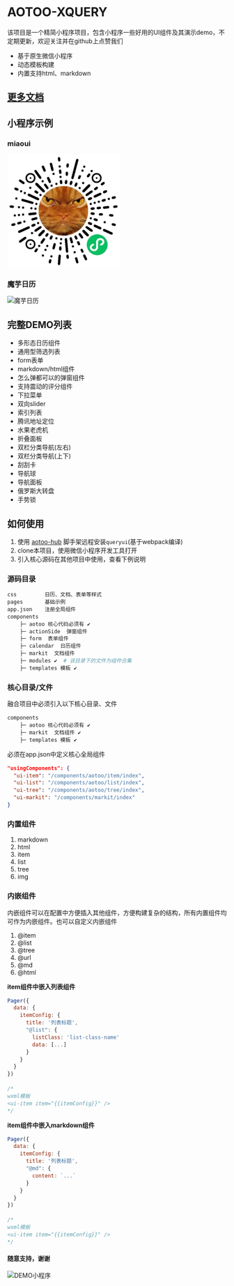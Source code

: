<!--
 * @Author: 天天修改
 * @Date: 2019-12-18 10:17:43
 * @LastEditTime : 2019-12-19 12:01:15
 * @LastEditors  : Please set LastEditors
 * @Description: In User Settings Edit
 * @FilePath: /xquery/README.md
 -->

# AOTOO-XQUERY

该项目是一个精简小程序项目，包含小程序一些好用的UI组件及其演示demo，不定期更新，欢迎关注并在github上点赞我们  

* 基于原生微信小程序  
* 动态模板构建
* 内置支持html、markdown

## [更多文档](http://www.agzgz.com)

## 小程序示例

### miaoui
![miaoui](js/images/miaoui.jpg)  

### 魔芋日历
![魔芋日历](js/images/xquery.png)  

## 完整DEMO列表

* 多形态日历组件
* 通用型筛选列表
* form表单
* markdown/html组件
* 怎么弹都可以的弹窗组件
* 支持震动的评分组件
* 下拉菜单
* 双向slider
* 索引列表
* 腾讯地址定位  
* 水果老虎机
* 折叠面板
* 双栏分类导航(左右)
* 双栏分类导航(上下)
* 刮刮卡  
* 导航球
* 导航面板
* 俄罗斯大转盘
* 手势锁

## 如何使用  

1. 使用 [aotoo-hub](https://gitee.com/webkixi/aotoo-hub) 脚手架远程安装`queryui`(基于webpack编译)
2. clone本项目，使用微信小程序开发工具打开
3. 引入核心源码在其他项目中使用，查看下例说明

### 源码目录

```bash
css         日历、文档、表单等样式
pages       基础示例
app.json    注册全局组件
components 
    ├─ aotoo 核心代码必须有 ✔︎
    ├─ actionSide  弹窗组件
    ├─ form  表单组件
    ├─ calendar  日历组件
    ├─ markit  文档组件
    ├─ modules ✔︎  # 该目录下的文件为组件合集
    ├─ templates 模板 ✔︎
```

### 核心目录/文件

融合项目中必须引入以下核心目录、文件  

```bash
components 
    ├─ aotoo 核心代码必须有 ✔︎
    ├─ markit  文档组件 ✔︎
    ├─ templates 模板 ✔︎
```

必须在app.json中定义核心全局组件  

```json
"usingComponents": {
  "ui-item": "/components/aotoo/item/index",
  "ui-list": "/components/aotoo/list/index",
  "ui-tree": "/components/aotoo/tree/index",
  "ui-markit": "/components/markit/index"
}
```

### 内置组件

1. markdown
2. html
3. item
4. list
5. tree
6. img

### 内嵌组件  

内嵌组件可以在配置中方便插入其他组件，方便构建复杂的结构，所有内置组件均可作为内嵌组件。也可以自定义内嵌组件

1. @item
2. @list
3. @tree
4. @url
5. @md
6. @html

**item组件中嵌入列表组件**  

```js
Pager({
  data: {
    itemConfig: {
      title: '列表标题',
      "@list": {
        listClass: 'list-class-name'
        data: [...]
      }
    }
  }
})

/*
wxml模板
<ui-item item="{{itemConfig}}" />
*/
```

**item组件中嵌入markdown组件**  

```js
Pager({
  data: {
    itemConfig: {
      title: '列表标题',
      "@md": {
        content: `...`
      }
    }
  }
})

/*
wxml模板
<ui-item item="{{itemConfig}}" />
*/
```

#### 随意支持，谢谢

![DEMO小程序](http://www.agzgz.com/imgs/wxzan.jpg)
